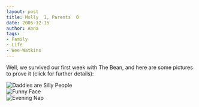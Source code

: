 ```yaml
---
layout: post
title: Molly  1, Parents  0
date: 2005-12-15
author: Anna
tags:
- Family
- Life
- Wee-Watkins
---
```


Well, we survived our first week with The Bean, and here are some pictures to prove it (click for further details):
 
<div class="figure"><img class="photo" src="http://static.flickr.com/33/73850439_7871031d74.jpg" alt="Daddies are Silly People" border="0">
</div> 

<div class="figure"><img class="photo" src="http://static.flickr.com/34/73850586_4126d51fb1.jpg" alt="Funny Face" border="0"> 
</div>

<div class="figure"><img class="photo" src="http://static.flickr.com/34/73850700_e8d9586938.jpg" alt="Evening Nap" border="0">
</div>
